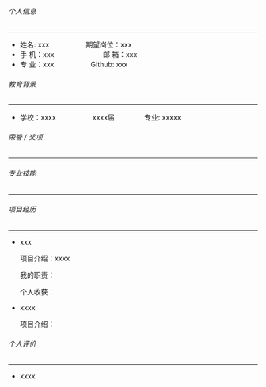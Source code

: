
###### 个人信息 

----

* 姓名: xxx&emsp;&emsp;&emsp;&emsp;&emsp;                     期望岗位：xxx
* 手 机：xxx &emsp;&emsp;&emsp;&emsp;&emsp;&emsp;&ensp;       邮 箱：xxx
* 专 业：xxx&emsp;&emsp;&emsp;&emsp;&emsp;                    Github: xxx

###### 教育背景     

---

*  学校：xxxx &emsp;&emsp;&emsp;&emsp;&emsp;xxxx届&emsp;&emsp;&emsp;&emsp; 专业: xxxxx 

###### 荣誉 / 奖项

---


###### 专业技能

---


###### 项目经历

---

- xxx

  项目介绍：xxxx

  我的职责：
  
  个人收获：
  
- xxxx                    

  项目介绍：
###### 个人评价

---
* xxxx
